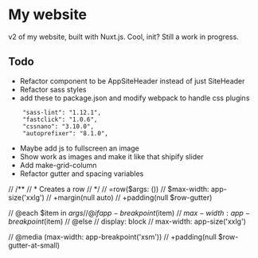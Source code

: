 
# My website

v2 of my website, built with Nuxt.js. Cool, init? Still a work in progress.

## Todo

- Refactor component to be AppSiteHeader instead of just SiteHeader
- Refactor sass styles
- add these to package.json and modify webpack to handle css plugins
```
    "sass-lint": "1.12.1",
    "fastclick": "1.0.6",
    "cssnano": "3.10.0",
    "autoprefixer": "8.1.0",
```



- Maybe add js to fullscreen an image
- Show work as images and make it like that shipify slider
- Add make-grid-column
- Refactor gutter and spacing variables





// /**
//  * Creates a row
//  */
// =row($args: ())
//   $max-width: app-size('xxlg')
//   +margin(null auto)
//   +padding(null $row-gutter)

//   @each $item in $args
//     @if app-breakpoint($item)
//       $max-width: app-breakpoint($item)
//       @else
//   display: block
//   max-width: app-size('xxlg')

//   @media (max-width: app-breakpoint('xsm'))
//     +padding(null $row-gutter-at-small)

